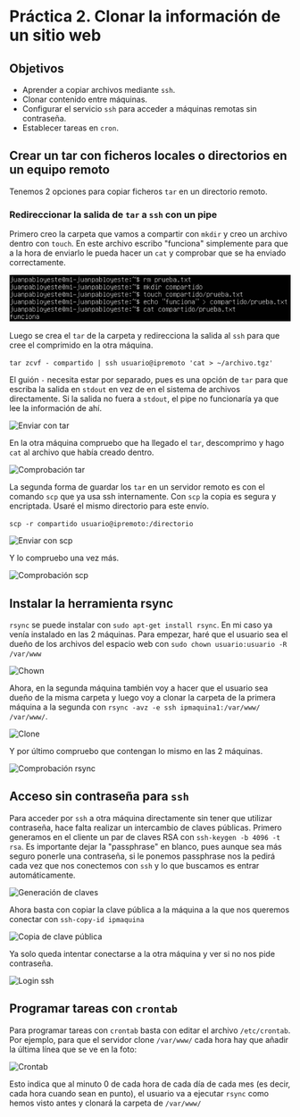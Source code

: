 # Práctica 2. Clonar la información de un sitio web

## Objetivos
- Aprender a copiar archivos mediante ```ssh```.
- Clonar contenido entre máquinas.
- Configurar el servicio ```ssh``` para acceder a máquinas remotas sin contraseña.
- Establecer tareas en ```cron```.

## Crear un tar con ficheros locales o directorios en un equipo remoto
Tenemos 2 opciones para copiar ficheros ```tar``` en un directorio remoto.

### Redireccionar la salida de ```tar``` a ```ssh``` con un pipe

Primero creo la carpeta que vamos a compartir con ```mkdir``` y creo un archivo dentro con ```touch```. En este archivo escribo "funciona" simplemente para que a la hora de enviarlo le pueda hacer un ```cat``` y comprobar que se ha enviado correctamente.

![Crear archivos](capturas/1.PNG)

Luego se crea el ```tar``` de la carpeta y redirecciona la salida al ```ssh``` para que cree el comprimido en la otra máquina.

```tar zcvf - compartido | ssh usuario@ipremoto 'cat > ~/archivo.tgz'```

El guión ```-``` necesita estar por separado, pues es una opción de ```tar``` para que escriba la salida en ```stdout``` en vez de en el sistema de archivos directamente. Si la salida no fuera a ```stdout```, el pipe no funcionaría ya que lee la información de ahí.

![Enviar con tar](capturas/2.PNG)

En la otra máquina compruebo que ha llegado el ```tar```, descomprimo y hago ```cat``` al archivo que había creado dentro.

![Comprobación tar](capturas/3.PNG)

La segunda forma de guardar los ```tar``` en un servidor remoto es con el comando ```scp``` que ya usa ssh internamente. Con ```scp``` la copia es segura y encriptada. Usaré el mismo directorio para este envío.

```scp -r compartido usuario@ipremoto:/directorio```

![Enviar con scp](capturas/4.PNG)

Y lo compruebo una vez más.

![Comprobación scp](capturas/5.PNG)

## Instalar la herramienta rsync

```rsync``` se puede instalar con ```sudo apt-get install rsync```. En mi caso ya venía instalado en las 2 máquinas.
Para empezar, haré que el usuario sea el dueño de los archivos del espacio web con ```sudo chown usuario:usuario -R /var/www```

![Chown](capturas/6.PNG)

Ahora, en la segunda máquina también voy a hacer que el usuario sea dueño de la misma carpeta y luego voy a clonar la carpeta de la primera máquina a la segunda con ```rsync -avz -e ssh ipmaquina1:/var/www/ /var/www/```.

![Clone](capturas/7.PNG)

Y por último compruebo que contengan lo mismo en las 2 máquinas.

![Comprobación rsync](capturas/8.PNG)

## Acceso sin contraseña para ```ssh```

Para acceder por ```ssh``` a otra máquina directamente sin tener que utilizar contraseña, hace falta realizar un intercambio de claves públicas. Primero generamos en el cliente un par de claves RSA con ```ssh-keygen -b 4096 -t rsa```. Es importante dejar la "passphrase" en blanco, pues aunque sea más seguro ponerle una contraseña, si le ponemos passphrase nos la pedirá cada vez que nos conectemos con ```ssh``` y lo que buscamos es entrar automáticamente.

![Generación de claves](capturas/9.PNG)

Ahora basta con copiar la clave pública a la máquina a la que nos queremos conectar con ```ssh-copy-id ipmaquina```

![Copia de clave pública](capturas/10.PNG)

Ya solo queda intentar conectarse a la otra máquina y ver si no nos pide contraseña.

![Login ssh](capturas/11.PNG)

## Programar tareas con ```crontab```

Para programar tareas con ```crontab``` basta con editar el archivo ```/etc/crontab```. Por ejemplo, para que el servidor clone ```/var/www/``` cada hora hay que añadir la última línea que se ve en la foto:

![Crontab](capturas/12.PNG)

Esto indica que al minuto 0 de cada hora de cada día de cada mes (es decir, cada hora cuando sean en punto), el usuario va a ejecutar ```rsync``` como hemos visto antes y clonará la carpeta de ```/var/www/```